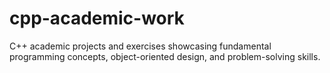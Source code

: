 # cpp-academic-work
C++ academic projects and exercises showcasing fundamental programming concepts, object-oriented design, and problem-solving skills.
